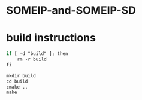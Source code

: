 # SOMEIP-and-SOMEIP-SD

# build instructions
```cmake
if [ -d "build" ]; then
    rm -r build
fi

mkdir build
cd build
cmake ..
make
```
